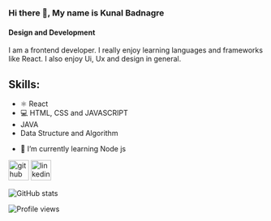 ### Hi there 👋, My name is Kunal Badnagre
#### Design and Development
I am a frontend developer. I really enjoy learning languages and frameworks like React. I also enjoy Ui, Ux and design in general.

## Skills:
* ⚛ React
* 💻 HTML, CSS and JAVASCRIPT
* JAVA
* Data Structure and Algorithm

- 🌱 I’m currently learning Node js 


[<img src='https://cdn.jsdelivr.net/npm/simple-icons@3.0.1/icons/github.svg' alt='github' height='40'>](https://github.com/kunalbadnagre)  [<img src='https://cdn.jsdelivr.net/npm/simple-icons@3.0.1/icons/linkedin.svg' alt='linkedin' height='40'>](https://www.linkedin.com/in/https://www.linkedin.com/in/kunal-badnagre//)  

![GitHub stats](https://github-readme-stats.vercel.app/api?username=kunalbadnagre&show_icons=true)  

![Profile views](https://gpvc.arturio.dev/kunalbadnagre)  
